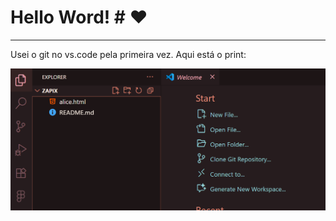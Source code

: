 # Hello Word! # ❤️

---
Usei o git no vs.code pela primeira vez.
Aqui está o print:

![print](print_vscode.png)

